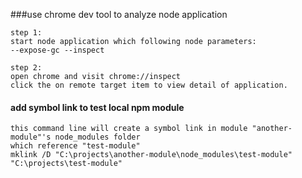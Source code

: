 ###use chrome dev tool to analyze node application
```
step 1:
start node application which following node parameters:
--expose-gc --inspect

step 2:
open chrome and visit chrome://inspect
click the on remote target item to view detail of application.
```
#### add symbol link to test local npm module
```
this command line will create a symbol link in module "another-module"'s node_modules folder
which reference "test-module"
mklink /D "C:\projects\another-module\node_modules\test-module" "C:\projects\test-module"
```
